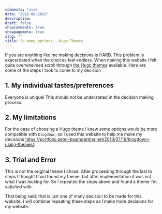 ```yaml
---
comments: false
date: "2022-02-2022"
description: 
draft: false
showcomments: true
showpagemeta: true
slug: ""
title: So many options...Hugo Themes
---
```


If you are anything like me making decisions is HARD. This problem is exacerbated when the choices feel endless. When making this website I felt quite overwhelmed scroll through [the Hugo themes](https://themes.gohugo.io/) available. Here are some of the steps I took to come to my decision 

## 1. My individual tastes/preferences 

Everyone is unique! This should not be understated in the decision making process.

## 2. My limitations

For the case of choosing a Hugo theme I knew some options would be more compatible with `blogdown`, so I used this website to help me make my decisions https://portfolio.peter-baumgartner.net/2018/07/19/blogdown-using-themes/. 

## 3. Trial and Error 

This is not the original theme I chose. After proceeding through the last to steps I thought I had found my theme, but after implementation it was not what I was looking for. So I repeated the steps above and found a theme I'm satisfied with.

That being said, that is just one of many decision to be made for this website. I will continue repeating these steps as I make more decisions for my website.